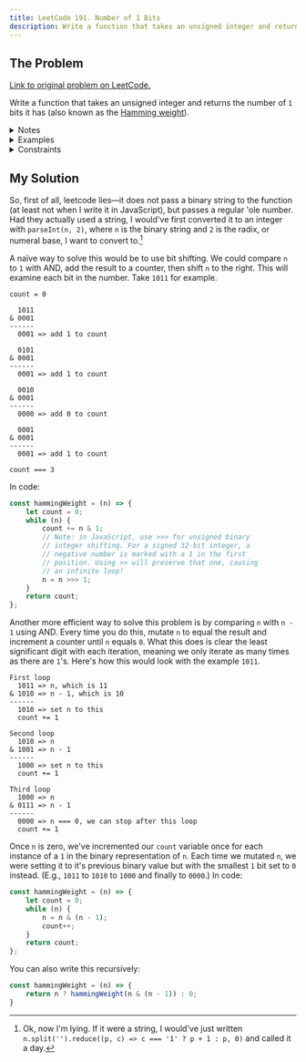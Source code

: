 ```yaml
---
title: LeetCode 191. Number of 1 Bits
description: Write a function that takes an unsigned integer and returns the number of '1' bits it has (also known as the Hamming weight).
---
```


## The Problem

[Link to original problem on LeetCode.](https://leetcode.com/problems/number-of-1-bits/)

Write a function that takes an unsigned integer and returns the number of `1` bits it has (also known as the [Hamming weight](http://en.wikipedia.org/wiki/Hamming_weight)).

<details>
<summary>Notes</summary>

- Note that in some languages, such as Java, there is no unsigned integer type. In this case, the input will be given as a signed integer type. It should not affect your implementation, as the integer's internal binary representation is the same, whether it is signed or unsigned.
- In Java, the compiler represents the signed integers using [2's complement notation](https://en.wikipedia.org/wiki/Two%27s_complement). Therefore, in Example 3, the input represents the signed integer. `-3`.
</details>

<details>
<summary>Examples</summary>

Example 1:

```
Input: n = 00000000000000000000000000001011
Output: 3
Explanation: The input binary string 00000000000000000000000000001011 has a total of three '1' bits.
```

Example 2:

```
Input: n = 00000000000000000000000010000000
Output: 1
Explanation: The input binary string 00000000000000000000000010000000 has a total of one '1' bit.
```

Example 3:

```
Input: n = 11111111111111111111111111111101
Output: 31
Explanation: The input binary string 11111111111111111111111111111101 has a total of thirty one '1' bits.
```
</details>

<details>
<summary>Constraints</summary>

- The input must be a **binary string** of length `32`.
</details>

## My Solution

So, first of all, leetcode lies—it does not pass a binary string to the function (at least not when I write it in JavaScript), but passes a regular 'ole number. Had they actually used a string, I would've first converted it to an integer with `parseInt(n, 2)`, where `n` is the binary string and `2` is the radix, or numeral base, I want to convert to.[^1]

A naïve way to solve this would be to use bit shifting. We could compare `n` to `1` with AND, add the result to a counter, then shift `n` to the right. This will examine each bit in the number. Take `1011` for example.

```
count = 0

  1011
& 0001
------
  0001 => add 1 to count

  0101
& 0001
------
  0001 => add 1 to count

  0010
& 0001
------
  0000 => add 0 to count

  0001
& 0001
------
  0001 => add 1 to count

count === 3
```

In code:

```javascript
const hammingWeight = (n) => {
	let count = 0;
	while (n) {
		count += n & 1;
		// Note: in JavaScript, use >>> for unsigned binary
		// integer shifting. For a signed 32-bit integer, a
		// negative number is marked with a 1 in the first
		// position. Using >> will preserve that one, causing
		// an infinite loop!
		n = n >>> 1;
	}
	return count;
};
```

Another more efficient way to solve this problem is by comparing `n` with `n - 1` using AND. Every time you do this, mutate `n` to equal the result and increment a counter until `n` equals `0`. What this does is clear the least significant digit with each iteration, meaning we only iterate as many times as there are `1`'s. Here's how this would look with the example `1011`.

```
First loop
  1011 => n, which is 11
& 1010 => n - 1, which is 10
------
  1010 => set n to this
  count += 1

Second loop
  1010 => n
& 1001 => n - 1
------
  1000 => set n to this
  count += 1

Third loop
  1000 => n
& 0111 => n - 1
------
  0000 => n === 0, we can stop after this loop
  count += 1
```

Once `n` is zero, we've incremented our `count` variable once for each instance of a `1` in the binary representation of `n`. Each time we mutated `n`, we were setting it to it's previous binary value but with the smallest `1` bit set to `0` instead. (E.g., `1011` to `1010` to `1000` and finally to `0000`.) In code:

```javascript
const hammingWeight = (n) => {
	let count = 0;
	while (n) {
		n = n & (n - 1);
		count++;
	}
	return count;
};
```

You can also write this recursively:

```javascript
const hammingWeight = (n) => {
	return n ? hammingWeight(n & (n - 1)) : 0;
}
```

[^1]: Ok, now I'm lying. If it were a string, I would've just written `n.split('').reduce((p, c) => c === '1' ? p + 1 : p, 0)` and called it a day.